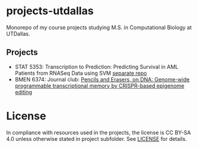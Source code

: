 # projects-utdallas

Monorepo of my course projects studying M.S. in Computational Biology at UTDallas.

## Projects

- STAT 5353: Transcription to Prediction: Predicting Survival in AML Patients from RNASeq Data using SVM [separate repo](https://github.com/eternal-flame-AD/beataml2.0_svm)
- BMEN 6374: Journal club: [Pencils and Erasers, on DNA: Genome-wide programmable transcriptional memory by CRISPR-based epigenome editing](./242_BMEN6374)
  
# License

In compliance with resources used in the projects, the license is CC BY-SA 4.0 unless otherwise stated in project subfolder. See [LICENSE](./LICENSE) for details.